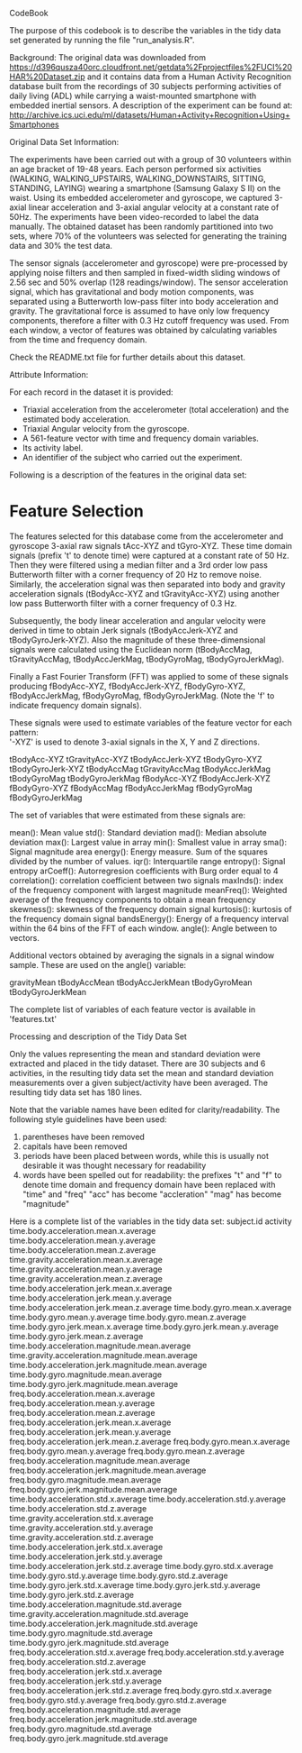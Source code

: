 CodeBook

The purpose of this codebook is to describe the variables in the tidy data set generated by running the file "run_analysis.R".


Background:
The original data was downloaded from https://d396qusza40orc.cloudfront.net/getdata%2Fprojectfiles%2FUCI%20HAR%20Dataset.zip and it contains data from a Human Activity Recognition database built from the recordings of 30 subjects performing activities of daily living (ADL) while carrying a waist-mounted smartphone with embedded inertial sensors.
A description of the experiment can be found at: http://archive.ics.uci.edu/ml/datasets/Human+Activity+Recognition+Using+Smartphones 	

Original Data Set Information:

The experiments have been carried out with a group of 30 volunteers within an age bracket of 19-48 years. Each person performed six activities (WALKING, WALKING_UPSTAIRS, WALKING_DOWNSTAIRS, SITTING, STANDING, LAYING) wearing a smartphone (Samsung Galaxy S II) on the waist. Using its embedded accelerometer and gyroscope, we captured 3-axial linear acceleration and 3-axial angular velocity at a constant rate of 50Hz. The experiments have been video-recorded to label the data manually. The obtained dataset has been randomly partitioned into two sets, where 70% of the volunteers was selected for generating the training data and 30% the test data.

The sensor signals (accelerometer and gyroscope) were pre-processed by applying noise filters and then sampled in fixed-width sliding windows of 2.56 sec and 50% overlap (128 readings/window). The sensor acceleration signal, which has gravitational and body motion components, was separated using a Butterworth low-pass filter into body acceleration and gravity. The gravitational force is assumed to have only low frequency components, therefore a filter with 0.3 Hz cutoff frequency was used. From each window, a vector of features was obtained by calculating variables from the time and frequency domain.

Check the README.txt file for further details about this dataset.

Attribute Information:

For each record in the dataset it is provided:
- Triaxial acceleration from the accelerometer (total acceleration) and the estimated body acceleration.
- Triaxial Angular velocity from the gyroscope.
- A 561-feature vector with time and frequency domain variables.
- Its activity label.
- An identifier of the subject who carried out the experiment. 


Following is a description of the features in the original data set:

Feature Selection 
=================

The features selected for this database come from the accelerometer and gyroscope 3-axial raw signals tAcc-XYZ and tGyro-XYZ. These time domain signals (prefix 't' to denote time) were captured at a constant rate of 50 Hz. Then they were filtered using a median filter and a 3rd order low pass Butterworth filter with a corner frequency of 20 Hz to remove noise. Similarly, the acceleration signal was then separated into body and gravity acceleration signals (tBodyAcc-XYZ and tGravityAcc-XYZ) using another low pass Butterworth filter with a corner frequency of 0.3 Hz. 

Subsequently, the body linear acceleration and angular velocity were derived in time to obtain Jerk signals (tBodyAccJerk-XYZ and tBodyGyroJerk-XYZ). Also the magnitude of these three-dimensional signals were calculated using the Euclidean norm (tBodyAccMag, tGravityAccMag, tBodyAccJerkMag, tBodyGyroMag, tBodyGyroJerkMag). 

Finally a Fast Fourier Transform (FFT) was applied to some of these signals producing fBodyAcc-XYZ, fBodyAccJerk-XYZ, fBodyGyro-XYZ, fBodyAccJerkMag, fBodyGyroMag, fBodyGyroJerkMag. (Note the 'f' to indicate frequency domain signals). 

These signals were used to estimate variables of the feature vector for each pattern:  
'-XYZ' is used to denote 3-axial signals in the X, Y and Z directions.

tBodyAcc-XYZ
tGravityAcc-XYZ
tBodyAccJerk-XYZ
tBodyGyro-XYZ
tBodyGyroJerk-XYZ
tBodyAccMag
tGravityAccMag
tBodyAccJerkMag
tBodyGyroMag
tBodyGyroJerkMag
fBodyAcc-XYZ
fBodyAccJerk-XYZ
fBodyGyro-XYZ
fBodyAccMag
fBodyAccJerkMag
fBodyGyroMag
fBodyGyroJerkMag

The set of variables that were estimated from these signals are: 

mean(): Mean value
std(): Standard deviation
mad(): Median absolute deviation 
max(): Largest value in array
min(): Smallest value in array
sma(): Signal magnitude area
energy(): Energy measure. Sum of the squares divided by the number of values. 
iqr(): Interquartile range 
entropy(): Signal entropy
arCoeff(): Autorregresion coefficients with Burg order equal to 4
correlation(): correlation coefficient between two signals
maxInds(): index of the frequency component with largest magnitude
meanFreq(): Weighted average of the frequency components to obtain a mean frequency
skewness(): skewness of the frequency domain signal 
kurtosis(): kurtosis of the frequency domain signal 
bandsEnergy(): Energy of a frequency interval within the 64 bins of the FFT of each window.
angle(): Angle between to vectors.

Additional vectors obtained by averaging the signals in a signal window sample. These are used on the angle() variable:

gravityMean
tBodyAccMean
tBodyAccJerkMean
tBodyGyroMean
tBodyGyroJerkMean

The complete list of variables of each feature vector is available in 'features.txt'


Processing and description of the Tidy Data Set

Only the values representing the mean and standard deviation were extracted and placed in the tidy dataset. There are 30 subjects and 6 activities, in the resulting tidy data set the mean and standard deviation measurements over a given subject/activity have been averaged. The resulting tidy data set has 180 lines.

Note that the variable names have been edited for clarity/readability.  The following style guidelines have been used:
1) parentheses have been removed
2) capitals have been removed
3) periods have been placed between words, while this is usually not desirable it was thought necessary for readability
4) words have been spelled out for readability:
	the prefixes "t" and "f" to denote time domain and frequency domain have been replaced with "time" and "freq"
 	"acc" has become "accleration"
 	"mag" has become "magnitude"


Here is a complete list of the variables in the tidy data set:
subject.id
activity
time.body.acceleration.mean.x.average
time.body.acceleration.mean.y.average
time.body.acceleration.mean.z.average
time.gravity.acceleration.mean.x.average
time.gravity.acceleration.mean.y.average
time.gravity.acceleration.mean.z.average
time.body.acceleration.jerk.mean.x.average
time.body.acceleration.jerk.mean.y.average
time.body.acceleration.jerk.mean.z.average
time.body.gyro.mean.x.average
time.body.gyro.mean.y.average
time.body.gyro.mean.z.average
time.body.gyro.jerk.mean.x.average
time.body.gyro.jerk.mean.y.average
time.body.gyro.jerk.mean.z.average
time.body.acceleration.magnitude.mean.average
time.gravity.acceleration.magnitude.mean.average
time.body.acceleration.jerk.magnitude.mean.average
time.body.gyro.magnitude.mean.average
time.body.gyro.jerk.magnitude.mean.average
freq.body.acceleration.mean.x.average
freq.body.acceleration.mean.y.average
freq.body.acceleration.mean.z.average
freq.body.acceleration.jerk.mean.x.average
freq.body.acceleration.jerk.mean.y.average
freq.body.acceleration.jerk.mean.z.average
freq.body.gyro.mean.x.average
freq.body.gyro.mean.y.average
freq.body.gyro.mean.z.average
freq.body.acceleration.magnitude.mean.average
freq.body.acceleration.jerk.magnitude.mean.average
freq.body.gyro.magnitude.mean.average
freq.body.gyro.jerk.magnitude.mean.average
time.body.acceleration.std.x.average
time.body.acceleration.std.y.average
time.body.acceleration.std.z.average
time.gravity.acceleration.std.x.average
time.gravity.acceleration.std.y.average
time.gravity.acceleration.std.z.average
time.body.acceleration.jerk.std.x.average
time.body.acceleration.jerk.std.y.average
time.body.acceleration.jerk.std.z.average
time.body.gyro.std.x.average
time.body.gyro.std.y.average
time.body.gyro.std.z.average
time.body.gyro.jerk.std.x.average
time.body.gyro.jerk.std.y.average
time.body.gyro.jerk.std.z.average
time.body.acceleration.magnitude.std.average
time.gravity.acceleration.magnitude.std.average
time.body.acceleration.jerk.magnitude.std.average
time.body.gyro.magnitude.std.average
time.body.gyro.jerk.magnitude.std.average
freq.body.acceleration.std.x.average
freq.body.acceleration.std.y.average
freq.body.acceleration.std.z.average
freq.body.acceleration.jerk.std.x.average
freq.body.acceleration.jerk.std.y.average
freq.body.acceleration.jerk.std.z.average
freq.body.gyro.std.x.average
freq.body.gyro.std.y.average
freq.body.gyro.std.z.average
freq.body.acceleration.magnitude.std.average
freq.body.acceleration.jerk.magnitude.std.average
freq.body.gyro.magnitude.std.average
freq.body.gyro.jerk.magnitude.std.average




